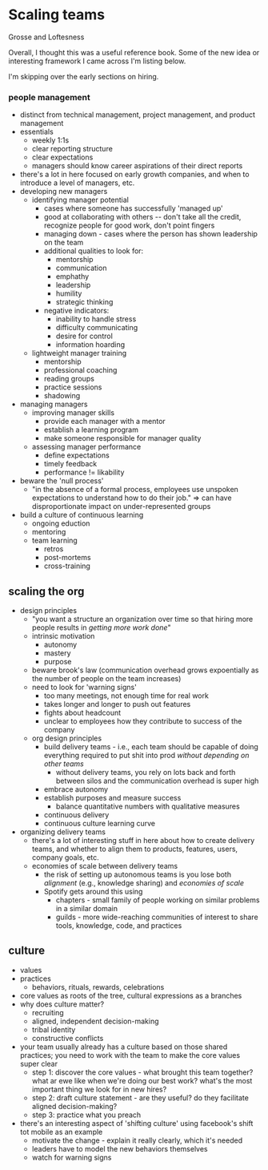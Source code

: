 # Scaling teams

Grosse and Loftesness

Overall, I thought this was a useful reference book. Some of the new idea or interesting framework I came across I'm listing below.

I'm skipping over the early sections on hiring.

### people management

- distinct from technical management, project management, and product management
- essentials
  - weekly 1:1s
  - clear reporting structure
  - clear expectations
  - managers should know career aspirations of their direct reports
- there's a lot in here focused on early growth companies, and when to introduce a level of managers, etc.
- developing new managers
  - identifying manager potential
    - cases where someone has successfully 'managed up'
    - good at collaborating with others -- don't take all the credit, recognize people for good work, don't point fingers
    - managing down - cases where the person has shown leadership on the team
    - additional qualities to look for:
      - mentorship
      - communication
      - emphathy
      - leadership
      - humility
      - strategic thinking
    - negative indicators:
      - inability to handle stress
      - difficulty communicating
      - desire for control
      - information hoarding
  - lightweight manager training
    - mentorship
    - professional coaching
    - reading groups
    - practice sessions
    - shadowing
- managing managers
  - improving manager skills
    - provide each manager with a mentor
    - establish a learning program
    - make someone responsible for manager quality
  - assessing manager performance
    - define expectations
    - timely feedback
    - performance != likability
- beware the 'null process'
  - "in the absence of a formal process, employees use unspoken expectations to understand how to do their job." => can have disproportionate impact on under-represented groups
- build a culture of continuous learning
  - ongoing eduction
  - mentoring
  - team learning
    - retros
    - post-mortems
    - cross-training


## scaling the org

- design principles
  - "you want a structure an organization over time so that hiring more people results in _getting more work done_"
  - intrinsic motivation
    - autonomy
    - mastery
    - purpose
  - beware brook's law (communication overhead grows expoentially as the number of people on the team increases)
  - need to look for 'warning signs'
    - too many meetings, not enough time for real work
    - takes longer and longer to push out features
    - fights about headcount
    - unclear to employees how they contribute to success of the company
  - org design principles
    - build delivery teams - i.e., each team should be capable of doing everything required to put shit into prod _without depending on other teams_
      - without delivery teams, you rely on lots back and forth between silos and the communication overhead is super high
    - embrace autonomy
    - establish purposes and measure success
      - balance quantitative numbers with qualitative measures
    - continuous delivery
    - continuous culture learning curve
- organizing delivery teams
  - there's a lot of interesting stuff in here about how to create delivery teams, and whether to align them to products, features, users, company goals, etc.
  - economies of scale between delivery teams
    - the risk of setting up autonomous teams is you lose both _alignment_ (e.g., knowledge sharing) and _economies of scale_
    - Spotify gets around this using
      - chapters - small family of people working on similar problems in a similar domain
      - guilds - more wide-reaching communities of interest to share tools, knowledge, code, and practices


## culture

- values
- practices
  - behaviors, rituals, rewards, celebrations
- core values as roots of the tree, cultural expressions as a branches
- why does culture matter?
  - recruiting
  - aligned, independent decision-making
  - tribal identity
  - constructive conflicts
- your team usually already has a culture based on those shared practices; you need to work with the team to make the core values super clear
  - step 1: discover the core values - what brought this team together? what ar ewe like when we're doing our best work? what's the most important thing we look for in new hires?
  - step 2: draft culture statement - are they useful? do they facilitate aligned decision-making?
  - step 3: practice what you preach
- there's an interesting aspect of 'shifting culture' using facebook's shift tot mobile as an example
  - motivate the change - explain it really clearly, which it's needed
  - leaders have to model the new behaviors themselves
  - watch for warning signs